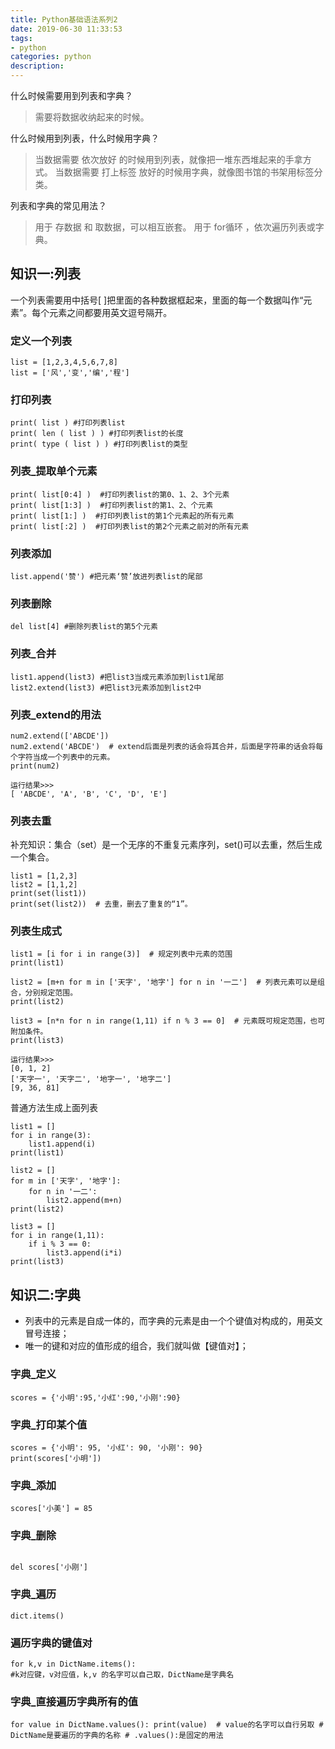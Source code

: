 ```yaml
---
title: Python基础语法系列2
date: 2019-06-30 11:33:53
tags: 
- python  
categories: python  
description: 
---
```



什么时候需要用到列表和字典？
>需要将数据收纳起来的时候。

什么时候用到列表，什么时候用字典？
>当数据需要 依次放好 的时候用到列表，就像把一堆东西堆起来的手拿方式。
>当数据需要 打上标签 放好的时候用字典，就像图书馆的书架用标签分类。

列表和字典的常见用法？
>用于 存数据 和 取数据，可以相互嵌套。
>用于 for循环 ，依次遍历列表或字典。

## 知识一:列表
一个列表需要用中括号[ ]把里面的各种数据框起来，里面的每一个数据叫作“元素”。每个元素之间都要用英文逗号隔开。
### 定义一个列表

```
list = [1,2,3,4,5,6,7,8]
list = ['风','变','编','程']
```

### 打印列表

```
print( list ) #打印列表list
print( len ( list ) ) #打印列表list的长度
print( type ( list ) ) #打印列表list的类型
```

### 列表_提取单个元素

```
print( list[0:4] )  #打印列表list的第0、1、2、3个元素
print( list[1:3] )  #打印列表list的第1、2、个元素
print( list[1:] )  #打印列表list的第1个元素起的所有元素
print( list[:2] )  #打印列表list的第2个元素之前对的所有元素
```

### 列表添加

```
list.append('赞') #把元素‘赞’放进列表list的尾部
```

### 列表删除

```
del list[4] #删除列表list的第5个元素
```


### 列表_合并

```
list1.append(list3) #把list3当成元素添加到list1尾部
list2.extend(list3) #把list3元素添加到list2中
```


### 列表_extend的用法

```
num2.extend(['ABCDE'])
num2.extend('ABCDE')  # extend后面是列表的话会将其合并，后面是字符串的话会将每个字符当成一个列表中的元素。
print(num2)

运行结果>>>
[ 'ABCDE', 'A', 'B', 'C', 'D', 'E']
```


### 列表去重

补充知识：集合（set）是一个无序的不重复元素序列，set()可以去重，然后生成一个集合。

```
list1 = [1,2,3]
list2 = [1,1,2]
print(set(list1))
print(set(list2))  # 去重，删去了重复的“1”。
```

### 列表生成式

```
list1 = [i for i in range(3)]  # 规定列表中元素的范围
print(list1)

list2 = [m+n for m in ['天字', '地字'] for n in '一二']  # 列表元素可以是组合，分别规定范围。
print(list2)

list3 = [n*n for n in range(1,11) if n % 3 == 0]  # 元素既可规定范围，也可附加条件。
print(list3)

运行结果>>>
[0, 1, 2]
['天字一', '天字二', '地字一', '地字二']
[9, 36, 81]
```

普通方法生成上面列表

```
list1 = []
for i in range(3):
    list1.append(i)
print(list1)

list2 = []
for m in ['天字', '地字']:
    for n in '一二':
        list2.append(m+n)
print(list2)

list3 = []
for i in range(1,11):
    if i % 3 == 0:
        list3.append(i*i)
print(list3)
```


## 知识二:字典

* 列表中的元素是自成一体的，而字典的元素是由一个个键值对构成的，用英文冒号连接；
* 唯一的键和对应的值形成的组合，我们就叫做【键值对】；

### 字典_定义


```
scores = {'小明':95,'小红':90,'小刚':90}
```

### 字典_打印某个值

```
scores = {'小明': 95, '小红': 90, '小刚': 90}
print(scores['小明'])
```


### 字典_添加

```
scores['小美'] = 85
```


### 字典_删除

```

del scores['小刚']
```

### 字典_遍历

```
dict.items()
```


### 遍历字典的键值对

```
for k,v in DictName.items():
#k对应键，v对应值，k,v 的名字可以自己取，DictName是字典名
```

### 字典_直接遍历字典所有的值

```
for value in DictName.values(): print(value)  # value的名字可以自行另取 # DictName是要遍历的字典的名称 # .values():是固定的用法
```



